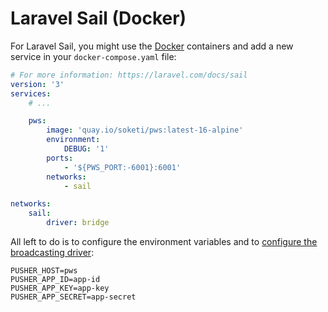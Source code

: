 # Laravel Sail (Docker)

For Laravel Sail, you might use the [Docker](docker.md) containers and add a new service in your `docker-compose.yaml` file:

```yaml
# For more information: https://laravel.com/docs/sail
version: '3'
services:
    # ...

    pws:
        image: 'quay.io/soketi/pws:latest-16-alpine'
        environment:
            DEBUG: '1'
        ports:
            - '${PWS_PORT:-6001}:6001'
        networks:
            - sail

networks:
    sail:
        driver: bridge
```

All left to do is to configure the environment variables and to [configure the broadcasting driver](../backend-configuration/laravel-broadcasting.md):

```
PUSHER_HOST=pws
PUSHER_APP_ID=app-id
PUSHER_APP_KEY=app-key
PUSHER_APP_SECRET=app-secret
```
